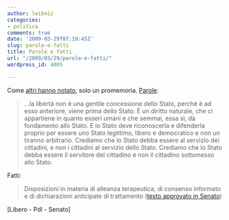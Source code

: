 ```yaml
---
author: leibniz
categories:
- politica
comments: true
date: '2009-03-29T07:19:45Z'
slug: parole-e-fatti
title: Parole e fatti
url: "/2009/03/29/parole-e-fatti/"
wordpress_id: 4005

---
```

Come [altri hanno notato](https://www.libero-news.it/articles/view/532387), solo un promemoria. [Parole](https://www.forzaitalia.it/notizie/arc_15355.htm):


> ...la libertà non è una gentile concessione dello Stato, perché è ad esso anteriore, viene prima dello Stato. È un diritto naturale, che ci appartiene in quanto esseri umani e che semmai, essa sì, dà fondamento allo Stato. E lo Stato deve riconoscerla e difenderla proprio per essere uno Stato legittimo, libero e democratico e non un tiranno arbitrario.
Crediamo che lo Stato debba essere al servizio dei cittadini, e non i cittadini al servizio dello Stato. Crediamo che lo Stato debba essere il servitore del cittadino e non il cittadino sottomesso allo Stato.


Fatti:


> Disposizioni in materia di alleanza terapeutica, di consenso informato e di dichiarazioni anticipate di trattamento ([testo approvato in Senato](https://www.senato.it/documenti/repository/leggi_e_documenti/raccoltenormative/testamento_biologico/introduzione.htm))


[Libero - Pdl - Senato]
